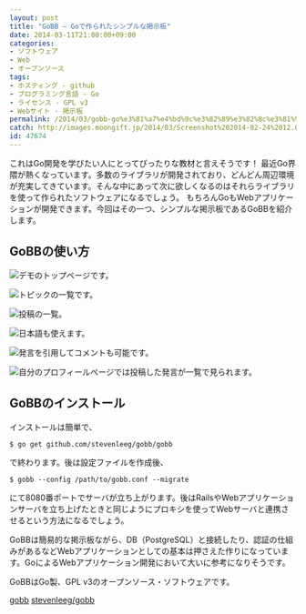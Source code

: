 ```yaml
---
layout: post
title: "GoBB – Goで作られたシンプルな掲示板"
date: 2014-03-11T21:00:00+09:00
categories:
- ソフトウェア
- Web
- オープンソース
tags: 
- ホスティング - github
- プログラミング言語 - Go
- ライセンス - GPL v3
- Webサイト - 掲示板
permalink: /2014/03/gobb-go%e3%81%a7%e4%bd%9c%e3%82%89%e3%82%8c%e3%81%9f%e3%82%b7%e3%83%b3%e3%83%97%e3%83%ab%e3%81%aa%e6%8e%b2%e7%a4%ba%e6%9d%bf/
catch: http://images.moongift.jp/2014/03/Screenshot%202014-02-24%2012.01.09_thumb.2bb119e89b701ac1b832903bd41f0010.png
id: 47674
---
```

これはGo開発を学びたい人にとってぴったりな教材と言えそうです！
最近Go界隈が熱くなっています。多数のライブラリが開発されており、どんどん周辺環境が充実してきています。そんな中にあって次に欲しくなるのはそれらライブラリを使って作られたソフトウェアになるでしょう。
もちろんGoもWebアプリケーションが開発できます。今回はその一つ、シンプルな掲示板であるGoBBを紹介します。

## GoBBの使い方

![デモのトップページです。](http://images.moongift.jp/2014/03/Screenshot%202014-02-24%2012.00.04_thumb.e801bf214cb79e3a18d224b8fad77f45.png "http://images.moongift.jp/2014/03/Screenshot%202014-02-24%2012.00.04.e801bf214cb79e3a18d224b8fad77f45.png")

![トピックの一覧です。](http://images.moongift.jp/2014/03/Screenshot%202014-02-24%2012.00.18_thumb.b03be5facf22f167490b094052c8e75e.png "http://images.moongift.jp/2014/03/Screenshot%202014-02-24%2012.00.18.b03be5facf22f167490b094052c8e75e.png")

![投稿の一覧。](http://images.moongift.jp/2014/03/Screenshot%202014-02-24%2012.00.23_thumb.fd87e8a0d2263a000d7b82fe92b1fab1.png "http://images.moongift.jp/2014/03/Screenshot%202014-02-24%2012.00.23.fd87e8a0d2263a000d7b82fe92b1fab1.png")

![日本語も使えます。](http://images.moongift.jp/2014/03/Screenshot%202014-02-24%2012.01.09_thumb.2bb119e89b701ac1b832903bd41f0010.png "http://images.moongift.jp/2014/03/Screenshot%202014-02-24%2012.01.09.2bb119e89b701ac1b832903bd41f0010.png")

![発言を引用してコメントも可能です。](http://images.moongift.jp/2014/03/Screenshot%202014-02-24%2012.01.29_thumb.4fcd7dc9f334878b2f7049cf2d6e65c0.png "http://images.moongift.jp/2014/03/Screenshot%202014-02-24%2012.01.29.4fcd7dc9f334878b2f7049cf2d6e65c0.png")

![自分のプロフィールページでは投稿した発言が一覧で見られます。](http://images.moongift.jp/2014/03/Screenshot%202014-02-24%2012.01.40_thumb.1c2d05995c88a46f30b824e668661ad6.png "http://images.moongift.jp/2014/03/Screenshot%202014-02-24%2012.01.40.1c2d05995c88a46f30b824e668661ad6.png")

## GoBBのインストール

インストールは簡単で、

```
$ go get github.com/stevenleeg/gobb/gobb
```

で終わります。後は設定ファイルを作成後、

```
$ gobb --config /path/to/gobb.conf --migrate
```

にて8080番ポートでサーバが立ち上がります。後はRailsやWebアプリケーションサーバを立ち上げたときと同じようにプロキシを使ってWebサーバと連携させるという方法になるでしょう。

GoBBは簡易的な掲示板ながら、DB（PostgreSQL）と接続したり、認証の仕組みがあるなどWebアプリケーションとしての基本は押さえた作りになっています。GoによるWebアプリケーション開発において大いに参考になりそうです。

GoBBはGo製、GPL v3のオープンソース・ソフトウェアです。

[gobb](http://gobb.stevegattuso.me/)
[stevenleeg/gobb](https://github.com/stevenleeg/gobb)